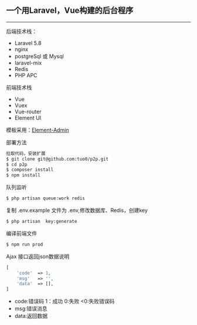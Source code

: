 ## 一个用Laravel，Vue构建的后台程序

---

后端技术栈：
* Laravel       5.8
* nginx
* postgreSql 或 Mysql
* laravel-mix
* Redis
* PHP APC

前端技术栈
* Vue      
* Vuex
* Vue-router
* Element UI

模板采用：[Element-Admin](https://github.com/PanJiaChen/vue-admin-template/)

部署方法
```bash
拉取代码，安装扩展
$ git clone git@github.com:tuo0/p2p.git
$ cd p2p
$ composer install
$ npm install
```

队列监听
```bash
$ php artisan queue:work redis
```

复制 .env.example 文件为 .env,修改数据库、Redis，创建key
```bash
$ php artisan  key:generate
```

编译前端文件
```bash
$ npm run prod
```

Ajax 接口返回json数据说明
```php
[
    'code'  => 1,
    'msg'   => '',
    'data'  => [],
]
```
* code:错误码  1：成功  0:失败 <0:失败错误码
* msg:错误消息
* data:返回数据 

